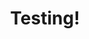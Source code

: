---
layout: ampstory
title: Testing!
cover:
   title: Testing an amp story
   publisher: tomcritchlow.com
   image: https://media.giphy.com/media/26ybvOkkmathUXss0/giphy.gif
pages: 
 - page-number: 1
   layout: vertical
   h1: one
   text: hello vertical
   image: https://media.giphy.com/media/bR0bOK6Zoq7m/giphy.gif
 - page-number: 2
   layout: thirds
   h1: two
   text: hello thirds
   image: https://media.giphy.com/media/11OGRpGUmFXiIo/giphy.gif
 - page-number: 3
   layout: thirds
   h1: 
   text: 
   image: /images/dogpoems.png
---